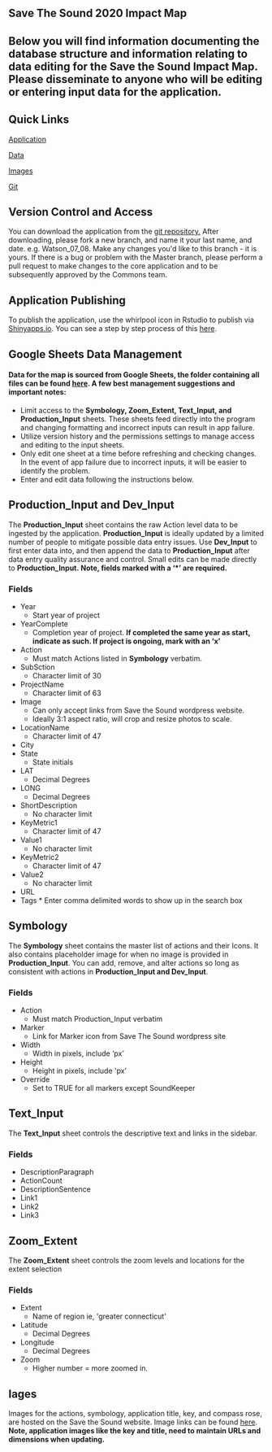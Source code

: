 Save The Sound 2020 Impact Map
---------------

Below you will find information documenting the database structure and information relating to data editing for the Save the Sound Impact Map. Please disseminate to anyone who will be editing or entering input data for the application.
---------------

Quick Links
---------------

[Application](https://www.savethesound.org/about-us/impact-map/)

[Data](https://drive.google.com/drive/u/0/folders/1TvIs_COOCuC0LRyBo31iS5_vm2kZqpFo)

[Images](https://docs.google.com/spreadsheets/d/1lPJKhxGUZ4C4RSy0zVy4wzC4VAKcKAc257Co_pMy-eM/edit#gid=0)

[Git](https://github.com/ChesapeakeCommons/STSImpactMap)



Version Control and Access 
---------------

You can download the application from the [git repository.](https://github.com/ChesapeakeCommons/STSImpactMap) After downloading, please fork a new branch, and name it your last name, and date. e.g. Watson_07_08. Make any changes you'd like to this branch - it is yours. If there is a bug or problem with the Master branch, please perform a pull request to make changes to the core application and to be subsequently approved by the Commons team.

Application Publishing
---------------

To publish the application, use the whirlpool icon in Rstudio to publish via [Shinyapps.io](https://www.shinyapps.io/). You can see a step by step process of this [here](https://www.r-bloggers.com/2021/05/push-button-publishing-for-shiny-apps/).

Google Sheets Data Management
---------------

#### Data for the map is sourced from Google Sheets, the folder containing all files can be found [here](https://drive.google.com/drive/u/0/folders/1TvIs_COOCuC0LRyBo31iS5_vm2kZqpFo). **A few best management suggestions and important notes:**

* Limit access to the **Symbology, Zoom_Extent, Text_Input, and Production_Input** sheets. These sheets feed directly into the program and changing formatting and incorrect inputs can result in app failure.  
* Utilize version history and the permissions settings to manage access and editing to the input sheets.
* Only edit one sheet at a time before refreshing and checking changes. In the event of app failure due to incorrect inputs, it will be easier to identify the problem. 
* Enter and edit data following the instructions below. 

## **Production_Input and Dev_Input**
The **Production_Input** sheet contains the raw Action level data to be ingested by the application. **Production_Input** is ideally updated by a limited number of people to mitigate possible data entry issues. Use **Dev_Input** to first enter data into, and then append the data to **Production_Input** after data entry quality assurance and control. Small edits can be made directly to **Production_Input. Note, fields marked with a ‘*’ are required.**
### Fields 
   * Year 
      *  Start year of project 
   * YearComplete
      * Completion year of project. **If completed the same year as start, indicate  as such. If project is ongoing, mark with an ‘x’**
   * Action 
      * Must match Actions listed in **Symbology** verbatim.
   * SubSction 
      * Character limit of 30
   * ProjectName 
      * Character limit of 63
   * Image 
      * Can only accept links from Save the Sound wordpress website.
      * Ideally 3:1 aspect ratio, will crop and resize photos to scale.
   * LocationName 
      * Character limit of 47
   * City 
   * State 
      * State initials 
   * LAT
      * Decimal Degrees
   * LONG
      * Decimal Degrees
   * ShortDescription
      * No character limit 
   * KeyMetric1
      * Character limit of 47
   * Value1
      * No character limit
   * KeyMetric2
      * Character limit of 47
   * Value2
      * No character limit
   * URL 
   * Tags 
		  * Enter comma delimited words to show up in the search box 
   
## **Symbology**
The **Symbology** sheet contains the master list of actions and their Icons. It also contains placeholder image for when no image is provided in **Production_Input**. 
You can add, remove, and alter actions so long as consistent with actions in **Production_Input and Dev_Input**.
### Fields 
  * Action 
    * Must match Production_Input verbatim 
  * Marker 
    * Link for Marker icon from Save The Sound wordpress site 
  * Width 
    * Width in pixels, include ‘px’
  * Height 
    * Height in pixels, include 'px’
  * Override 
    * Set to TRUE for all markers except SoundKeeper
    
## **Text_Input**
The **Text_Input** sheet controls the descriptive text and links in the sidebar. 
### Fields 
   * DescriptionParagraph
   * ActionCount
   * DescriptionSentence
   * Link1
   * Link2
   * Link3
  
## **Zoom_Extent**
The **Zoom_Extent** sheet controls the zoom levels and locations for the extent selection
### Fields 
   * Extent
      * Name of region ie, 'greater connecticut'
   * Latitude
      * Decimal Degrees
   * Longitude
      * Decimal Degrees 
   * Zoom
      * Higher number = more zoomed in.
      
 ## Iages
 Images for the actions, symbology, application title, key, and compass rose, are hosted on the Save the Sound website. 
 Image links can be found [here](https://docs.google.com/spreadsheets/d/1lPJKhxGUZ4C4RSy0zVy4wzC4VAKcKAc257Co_pMy-eM/edit#gid=0). **Note, application images like the key and title, need to maintain URLs and dimensions when updating.**


















































